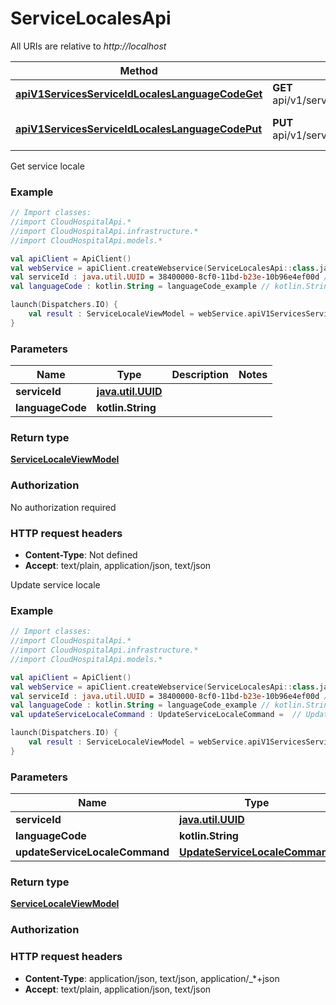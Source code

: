 # ServiceLocalesApi

All URIs are relative to *http://localhost*

Method | HTTP request | Description
------------- | ------------- | -------------
[**apiV1ServicesServiceIdLocalesLanguageCodeGet**](ServiceLocalesApi.md#apiV1ServicesServiceIdLocalesLanguageCodeGet) | **GET** api/v1/services/{serviceId}/locales/{languageCode} | Get service locale
[**apiV1ServicesServiceIdLocalesLanguageCodePut**](ServiceLocalesApi.md#apiV1ServicesServiceIdLocalesLanguageCodePut) | **PUT** api/v1/services/{serviceId}/locales/{languageCode} | Update service locale



Get service locale

### Example
```kotlin
// Import classes:
//import CloudHospitalApi.*
//import CloudHospitalApi.infrastructure.*
//import CloudHospitalApi.models.*

val apiClient = ApiClient()
val webService = apiClient.createWebservice(ServiceLocalesApi::class.java)
val serviceId : java.util.UUID = 38400000-8cf0-11bd-b23e-10b96e4ef00d // java.util.UUID | 
val languageCode : kotlin.String = languageCode_example // kotlin.String | 

launch(Dispatchers.IO) {
    val result : ServiceLocaleViewModel = webService.apiV1ServicesServiceIdLocalesLanguageCodeGet(serviceId, languageCode)
}
```

### Parameters

Name | Type | Description  | Notes
------------- | ------------- | ------------- | -------------
 **serviceId** | [**java.util.UUID**](.md)|  |
 **languageCode** | **kotlin.String**|  |

### Return type

[**ServiceLocaleViewModel**](ServiceLocaleViewModel.md)

### Authorization

No authorization required

### HTTP request headers

 - **Content-Type**: Not defined
 - **Accept**: text/plain, application/json, text/json


Update service locale

### Example
```kotlin
// Import classes:
//import CloudHospitalApi.*
//import CloudHospitalApi.infrastructure.*
//import CloudHospitalApi.models.*

val apiClient = ApiClient()
val webService = apiClient.createWebservice(ServiceLocalesApi::class.java)
val serviceId : java.util.UUID = 38400000-8cf0-11bd-b23e-10b96e4ef00d // java.util.UUID | 
val languageCode : kotlin.String = languageCode_example // kotlin.String | 
val updateServiceLocaleCommand : UpdateServiceLocaleCommand =  // UpdateServiceLocaleCommand | 

launch(Dispatchers.IO) {
    val result : ServiceLocaleViewModel = webService.apiV1ServicesServiceIdLocalesLanguageCodePut(serviceId, languageCode, updateServiceLocaleCommand)
}
```

### Parameters

Name | Type | Description  | Notes
------------- | ------------- | ------------- | -------------
 **serviceId** | [**java.util.UUID**](.md)|  |
 **languageCode** | **kotlin.String**|  |
 **updateServiceLocaleCommand** | [**UpdateServiceLocaleCommand**](UpdateServiceLocaleCommand.md)|  | [optional]

### Return type

[**ServiceLocaleViewModel**](ServiceLocaleViewModel.md)

### Authorization



### HTTP request headers

 - **Content-Type**: application/json, text/json, application/_*+json
 - **Accept**: text/plain, application/json, text/json

